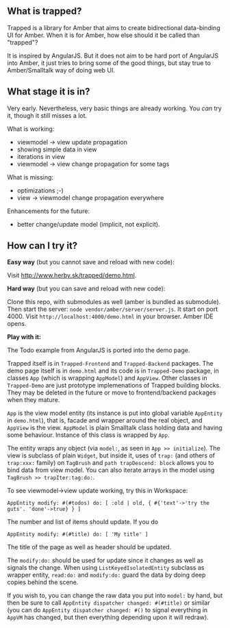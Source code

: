 What is trapped?
----

Trapped is a library for Amber that aims to create bidirectional data-binding UI for Amber.
When it is for Amber, how else should it be called than "trapped"?

It is inspired by AngularJS. But it does not aim to be hard port of AngularJS into Amber,
it just tries to bring some of the good things, but stay true to Amber/Smalltalk way of doing web UI.

What stage it is in?
----

Very early. Nevertheless, very basic things are already working.
You _can_ try it, though it still misses a lot.

What is working:
 - viewmodel -> view update propagation
 - showing simple data in view
 - iterations in view
 - viewmodel -> view change propagation for some tags

What is missing:
 - optimizations ;-)
 - view -> viewmodel change propagation everywhere

Enhancements for the future:
 - better change/update model (implicit, not explicit).

How can I try it?
----

**Easy way** (but you cannot save and reload with new code):

Visit http://www.herby.sk/trapped/demo.html.

**Hard way** (but you can save and reload with new code):

Clone this repo, with submodules as well (amber is bundled as submodule).
Then start the server: `node vendor/amber/server/server.js`. It start on port 4000.
Visit `http://localhost:4000/demo.html` in your browser. Amber IDE opens.

**Play with it:**

The Todo example from AngularJS is ported into the demo page.

Trapped itself is in `Trapped-Frontend` and `Trapped-Backend` packages.
The demo page itself is in `demo.html` and its code is in `Trapped-Demo` package,
in classes `App` (which is wrapping `AppModel`) and `AppView`.
Other classes in `Trapped-Demo` are just prototype implemenations of Trapped
building blocks. They may be deleted in the future or move to frontend/backend packages
when they mature.

`App` is the view model entity (its instance is put
into global variable `AppEntity` in `demo.html`), that is,
facade and wrapper around the real object,
and `AppView` is the view. `AppModel` is plain Smalltalk class
holding data and having some behaviour. Instance of this class
is wrapped by `App`.

The entity wraps any object (via `model:`, as seen in `App >> initialize`).
The view is subclass of plain `Widget`, but inside it, uses of `trap:`
(and others of  `trap:xxx:` family) on `TagBrush`
and `path trapDescend: block` allows you to bind data from view model.
You can also iterate arrays in the model using `TagBrush >> trapIter:tag:do:`.

To see viewmodel->view update working, try this in Workspace:

```smalltalk
AppEntity modify: #(#todos) do: [ :old | old, { #{'text'->'try the guts'. 'done'->true} } ]
```

The number and list of items should update. If you do

```smalltalk
AppEntity modify: #(#title) do: [ 'My title' ]
```

The title of the page as well as header should be updated.

The `modify:do:` should be used for update since it changes as well as signals the change.
When using `ListKeyedIsolatedEntity` subclass as wrapper entity,  `read:do:` and `modify:do:`
guard the data by doing deep copies behind the scene.

If you wish to, you can change the raw data you put into `model:` by hand,
but then be sure to call `AppEntity dispatcher changed: #(#title)` or similar
(you can do `AppEntity dispatcher changed: #()` to signal everything in `AppVM` has changed,
but then everything depending upon it will redraw).
